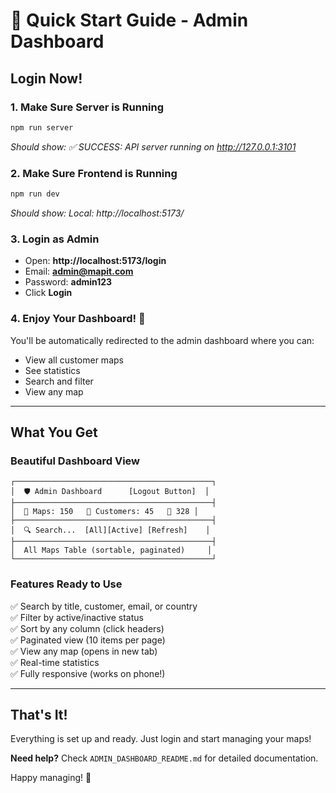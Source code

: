 # 🚀 Quick Start Guide - Admin Dashboard

## Login Now!

### 1. Make Sure Server is Running
```bash
npm run server
```
*Should show: ✅ SUCCESS: API server running on http://127.0.0.1:3101*

### 2. Make Sure Frontend is Running
```bash
npm run dev
```
*Should show: Local: http://localhost:5173/*

### 3. Login as Admin
- Open: **http://localhost:5173/login**
- Email: **admin@mapit.com**
- Password: **admin123**
- Click **Login**

### 4. Enjoy Your Dashboard! 🎉
You'll be automatically redirected to the admin dashboard where you can:
- View all customer maps
- See statistics
- Search and filter
- View any map

---

## What You Get

### Beautiful Dashboard View
```
┌────────────────────────────────────────────┐
│  🛡️ Admin Dashboard      [Logout Button]  │
├────────────────────────────────────────────┤
│  📍 Maps: 150   👥 Customers: 45   📌 328 │
├────────────────────────────────────────────┤
│  🔍 Search...  [All][Active] [Refresh]    │
├────────────────────────────────────────────┤
│  All Maps Table (sortable, paginated)     │
└────────────────────────────────────────────┘
```

### Features Ready to Use
✅ Search by title, customer, email, or country  
✅ Filter by active/inactive status  
✅ Sort by any column (click headers)  
✅ Paginated view (10 items per page)  
✅ View any map (opens in new tab)  
✅ Real-time statistics  
✅ Fully responsive (works on phone!)  

---

## That's It!

Everything is set up and ready. Just login and start managing your maps!

**Need help?** Check `ADMIN_DASHBOARD_README.md` for detailed documentation.

Happy managing! 🎊
